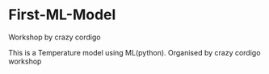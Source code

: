 # First-ML-Model
Workshop by crazy cordigo

This is a Temperature model using ML(python). Organised by crazy cordigo workshop
